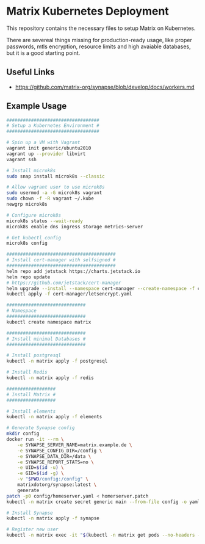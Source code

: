 # Matrix Kubernetes Deployment

This repository contains the necessary files to setup Matrix on Kubernetes.

There are severeal things missing for production-ready usage, like proper passwords, mtls encryption, resource limits and high avaiable databases, but it is a good starting point.

## Useful Links

* https://github.com/matrix-org/synapse/blob/develop/docs/workers.md

## Example Usage

```bash
##################################
# Setup a Kubernetes Environment #
##################################

# Spin up a VM with Vagrant
vagrant init generic/ubuntu2010
vagrant up --provider libvirt
vagrant ssh

# Install microk8s
sudo snap install microk8s --classic

# Allow vagrant user to use microk8s
sudo usermod -a -G microk8s vagrant
sudo chown -f -R vagrant ~/.kube
newgrp microk8s

# Configure microk8s
microk8s status --wait-ready
microk8s enable dns ingress storage metrics-server

# Get kubectl config
microk8s config

########################################
# Install cert-manager with selfsigned #
########################################
helm repo add jetstack https://charts.jetstack.io
helm repo update
# https://github.com/jetstack/cert-manager
helm upgrade --install --namespace cert-manager --create-namespace -f cert-manager/cert-manager.yaml cert-manager jetstack/cert-manager
kubectl apply -f cert-manager/letsencrypt.yaml

#############################
# Namespace
#############################
kubectl create namespace matrix

#############################
# Install minimal Databases #
#############################

# Install postgresql
kubectl -n matrix apply -f postgresql

# Install Redis
kubectl -n matrix apply -f redis

##################
# Install Matrix #
##################

# Install elements
kubectl -n matrix apply -f elements

# Generate Synapse config
mkdir config
docker run -it --rm \
    -e SYNAPSE_SERVER_NAME=matrix.example.de \
    -e SYNAPSE_CONFIG_DIR=/config \
    -e SYNAPSE_DATA_DIR=/data \
    -e SYNAPSE_REPORT_STATS=no \
    -e UID=$(id -u) \
    -e GID=$(id -g) \
    -v "$PWD/config:/config" \
    matrixdotorg/synapse:latest \
    generate
patch -p0 config/homeserver.yaml < homerserver.patch
kubectl -n matrix create secret generic main --from-file config -o yaml --dry-run=client >> synapse/generated-secrets.yaml

# Install Synapse
kubectl -n matrix apply -f synapse

# Register new user
kubectl -n matrix exec -it "$(kubectl -n matrix get pods --no-headers -o custom-columns=":metadata.name" -l app.kubernetes.io/instance=matrix,app.kubernetes.io/name=synapse-main)" -c synapse -- register_new_matrix_user -c /config/homeserver.yaml http://synapse-main:80
```
